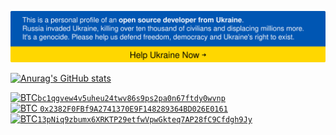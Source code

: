 [![Stand With Ukraine](https://raw.githubusercontent.com/vshymanskyy/StandWithUkraine/main/banner-personal-page.svg)](https://stand-with-ukraine.pp.ua)

[![Anurag's GitHub stats](https://github-readme-stats.vercel.app/api?username=rdovgan)](https://github.com/anuraghazra/github-readme-stats)

<a href="https://www.blockchain.com/btc/address/bc1qgvew4v5uheu24twv86s9ps2pa0n67ftdy0wvnp"><img src="https://upload.wikimedia.org/wikipedia/commons/thumb/4/46/Bitcoin.svg/1200px-Bitcoin.svg.png" alt="BTC" width="18"/>`bc1qgvew4v5uheu24twv86s9ps2pa0n67ftdy0wvnp`</a>
<br>
<a href="https://www.blockchain.com/ru/eth/address/0x2382F0FBf9A2741370E9F148289364BD026E0161"><img src="https://upload.wikimedia.org/wikipedia/commons/thumb/0/05/Ethereum_logo_2014.svg/1257px-Ethereum_logo_2014.svg.png" alt="BTC" height="18"/> `0x2382F0FBf9A2741370E9F148289364BD026E0161`</a>
<br>
<a href="https://polkadot.polkaholic.io/qrcode/13pNiq9zbumx6XRKTP29etfwVpwGkteq7AP28fC9Cfdgh9Jy"><img src="https://cryptologos.cc/logos/polkadot-new-dot-logo.png" alt="BTC" width="18"/>`13pNiq9zbumx6XRKTP29etfwVpwGkteq7AP28fC9Cfdgh9Jy`</a>
